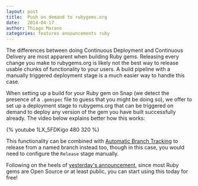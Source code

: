 ```yaml
---
layout: post
title:  Push on demand to rubygems.org
date:   2014-04-17
author: Thiago Marano
categories: features announcements ruby
---
```


The differences between doing Continuous Deployment and Continuous Delivery are most apparent when building Ruby gems. Releasing every change you make to rubygems.org is likely not the best way to release usable chunks of functionality to your users. A build pipeline with a manually triggered deployment stage is a much easier way to handle this case.

When setting up a build for your Ruby gem on Snap (we detect the presence of a `.gemspec` file to guess that you might be doing so), we offer to set up a deployment stage to rubygems.org that can be triggered on demand to deploy any version of the gem you have built successfully already. The video below explains better how this works:

{% youtube 1LX_5FDKigo 480 320 %}

This functionality can be combined with [Automatic Branch Tracking](/blog/2013/11/07/automatic-branch-tracking-and-integration/) to release from a named branch instead too, though in this case, you would need to configure the `Release` stage manually.

Following on the heels of [yesterday's announcement](https://bit.ly/1qAIUVJ), since most Ruby gems are Open Source or at least public, you can start using this today for free!
